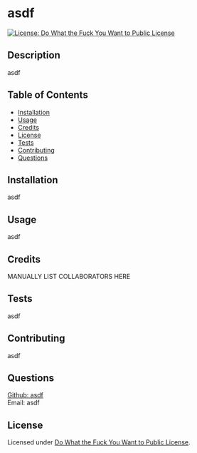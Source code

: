 # asdf
[![License: Do What the Fuck You Want to Public License](https://img.shields.io/badge/License-WTFPL-brightgreen.svg)](http://www.wtfpl.net/about/)

## Description

asdf

## Table of Contents

- [Installation](#installation)
- [Usage](#usage)
- [Credits](#credits)
- [License](#license)
- [Tests](#tests)
- [Contributing](#contributing)
- [Questions](#questions)

## Installation

asdf

## Usage

asdf

## Credits

MANUALLY LIST COLLABORATORS HERE

## Tests

asdf

## Contributing

asdf

## Questions

[Github: asdf](https://github.com/asdf)<br>
Email: asdf

## License

Licensed under [Do What the Fuck You Want to Public License](http://www.wtfpl.net/about/).

